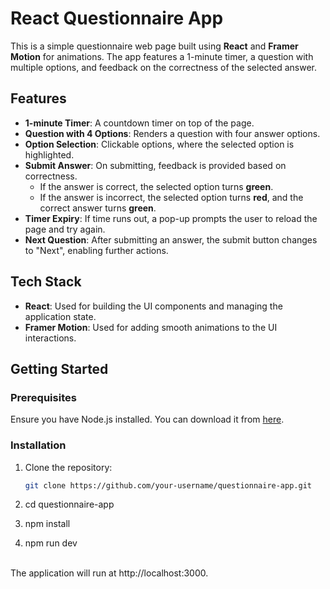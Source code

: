 # React Questionnaire App

This is a simple questionnaire web page built using **React** and **Framer Motion** for animations. The app features a 1-minute timer, a question with multiple options, and feedback on the correctness of the selected answer.

## Features

- **1-minute Timer**: A countdown timer on top of the page.
- **Question with 4 Options**: Renders a question with four answer options.
- **Option Selection**: Clickable options, where the selected option is highlighted.
- **Submit Answer**: On submitting, feedback is provided based on correctness.
  - If the answer is correct, the selected option turns **green**.
  - If the answer is incorrect, the selected option turns **red**, and the correct answer turns **green**.
- **Timer Expiry**: If time runs out, a pop-up prompts the user to reload the page and try again.
- **Next Question**: After submitting an answer, the submit button changes to "Next", enabling further actions.

## Tech Stack

- **React**: Used for building the UI components and managing the application state.
- **Framer Motion**: Used for adding smooth animations to the UI interactions.

## Getting Started

### Prerequisites

Ensure you have Node.js installed. You can download it from [here](https://nodejs.org/).

### Installation

1. Clone the repository:

   ```bash
   git clone https://github.com/your-username/questionnaire-app.git
2. cd questionnaire-app
3. npm install
4. npm run dev

<br>
The application will run at http://localhost:3000.
